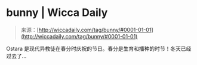 <!--yml

category: 未分类

date: 2024-06-12 18:25:33

-->

# bunny | Wicca Daily

> 来源：[http://wiccadaily.com/tag/bunny/#0001-01-01](http://wiccadaily.com/tag/bunny/#0001-01-01)

Ostara 是现代异教徒在春分时庆祝的节日。春分是生育和播种的时节！冬天已经过去了…
